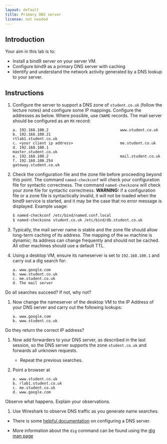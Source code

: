 ```yaml
---
layout: default
title: Primary DNS server
license: not needed
---
```


## Introduction

Your aim in this lab is to:

* Install a bind9 server on your server VM.
* Configure bind9 as a primary DNS server with caching
* Identify and understand the network activity generated by a DNS lookup
to your server.

## Instructions

1.   Configure the server to support a DNS zone of `student.co.uk` (follow the
     lecture notes) and configure some IP mappings. Configure the addresses as
     below. Where possible, use `CNAME` records. The mail server should be
     configured as an `MX` record:

     ```
     a. 192.168.100.2                                www.student.co.uk
     b. 192.168.100.21                               rtlab1.student.co.uk
     c. <your client ip address>                     me.student.co.uk
     d. 192.168.100.1                                master.student.co.uk
     e. 192.168.100.2                                mail.student.co.uk
     f. 192.168.100.254                              gateway.student.co.uk
     ```
1.   Check the configuration file and the zone file before proceeding beyond
     this point. The command `named-checkconf` will check your configuration
     file for syntactic correctness. The command `named-checkzone` will check
     your zone file for syntactic correctness. **WARNING:** if a configuration
     file or a zone file is syntactically invalid, it will not be loaded when
     the bind9 service is started, and it may be the case that no error message
     is displayed. Example usage:

     ```sh
     $ named-checkconf /etc/bind/named.conf.local
     $ named-checkzone student.co.uk /etc/bind/db.student.co.uk
     ```
1.   Typically, the mail server name is stable and the zone file should allow
     long-term caching of its address.  The mapping of the `me` machine is
     dynamic; its address can change frequently and should not be cached.  All
     other machines should use a default TTL.
1.   Using a desktop VM, ensure its nameserver is set to `192.168.100.1` and
     carry out a dig search for:

     ```
     a. www.google.com
     b. www.student.co.uk
     c. me.student.co.uk
     d. The mail server
     ```
Do all searches succeed? If not, why not?
1.   Now change the nameserver of the desktop VM to the IP Address of your DNS
     server and carry out the following lookups:

     ```
     a. www.google.com
     b. www.student.co.uk
     ```
Do they return the correct IP address?
1.   Now add forwarders to your DNS server, as described in the last session,
     so the DNS server supports the zone `student.co.uk` and forwards all
     unknown requests.
     * Repeat the previous searches.
1.   Point a browser at

     ```
     a. www.student.co.uk
     b. rlab1.student.co.uk
     c. me.student.co.uk
     d. www.google.com
     ```
Observe what happens. Explain your observations.
1.   Use Wireshark to observe DNS traffic as you generate name searches.

* There is some [helpful
documentation](https://help.ubuntu.com/16.04/serverguide/dns.html) on
configuring a DNS server.

* More information about the `dig` command can be found using the [dig man
page](https://linux.die.net/man/1/dig)
